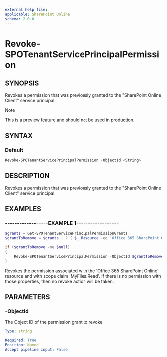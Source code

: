 ```yaml
---
external help file:
applicable: SharePoint Online
schema: 2.0.0
---
```

# Revoke-SPOTenantServicePrincipalPermission

## SYNOPSIS
Revokes a permission that was previously granted to the "SharePoint Online Client" service principal

> [!NOTE] 
> This is a preview feature and should not be used in production.

## SYNTAX

### Default
```powershell
Revoke-SPOTenantServicePrincipalPermission -ObjectId <String>
```

## DESCRIPTION
Revokes a permission that was previously granted to the "SharePoint Online Client" service principal.

## EXAMPLES

### ------------------EXAMPLE 1------------------
```powershell
$grants = Get-SPOTenantServicePrincipalPermissionGrants
$grantToRemove = $grants | ? { $_.Resource -eq 'Office 365 SharePoint Online' -and $_.Scope -eq 'MyFiles.Read' } | Select-Object -First 1

if ($grantToRemove -ne $null)
{
    Revoke-SPOTenantServicePrincipalPermission -ObjectId $grantToRemove.ObjectId
}
```

Revokes the permission associated with the 'Office 365 SharePoint Online' resource and with scope claim 'MyFiles.Read'. 
If there is no permission with those properties, then no revoke action will be taken.

## PARAMETERS

### -ObjectId
The Object ID of the permission grant to revoke

```yaml
Type: string

Required: True
Position: Named
Accept pipeline input: False
```
